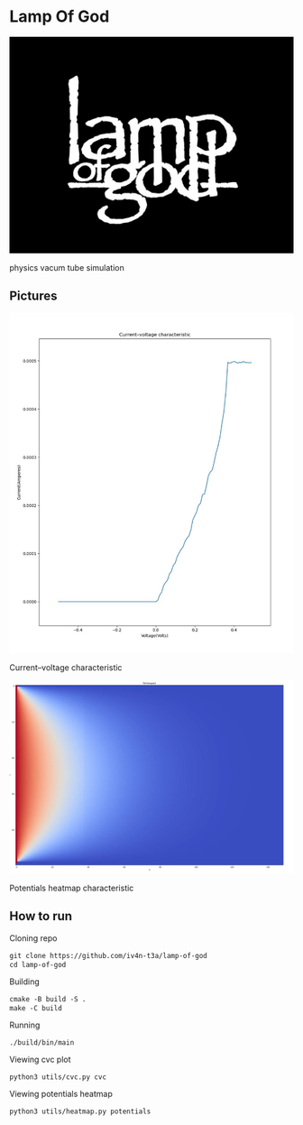 # Lamp Of God

![logo](media/logo.png)

physics vacum tube simulation

## Pictures

![cvc](media/cvc.jpg)

Current–voltage characteristic

![potentials](media/potentials.jpg)

Potentials heatmap characteristic

## How to run

Cloning repo

    git clone https://github.com/iv4n-t3a/lamp-of-god
    cd lamp-of-god

Building

    cmake -B build -S .
    make -C build

Running

    ./build/bin/main

Viewing cvc plot

    python3 utils/cvc.py cvc

Viewing potentials heatmap

    python3 utils/heatmap.py potentials
